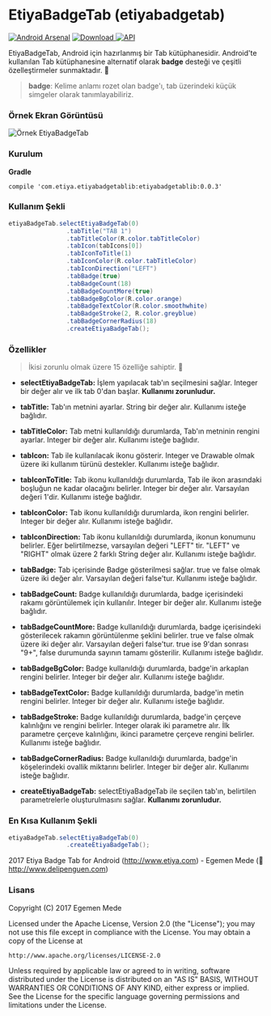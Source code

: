 # EtiyaBadgeTab (etiyabadgetab)

[![Android Arsenal](https://img.shields.io/badge/Android%20Arsenal-Etiya%20Badge%20Tab-blue.svg?style=flat)](https://android-arsenal.com/details/1/5418)
[![Download](https://api.bintray.com/packages/egemenmede/etiyabadgetab/etiyabadgetablib/images/download.svg?version=0.0.3) ](https://bintray.com/egemenmede/etiyabadgetab/etiyabadgetablib/0.0.3/link)
[![API](https://img.shields.io/badge/API-16%2B-blue.svg?style=flat)](https://android-arsenal.com/api?level=16)

EtiyaBadgeTab, Android için hazırlanmış bir Tab kütüphanesidir. Android'te kullanılan Tab kütüphanesine alternatif olarak **badge** desteği ve çeşitli özelleştirmeler sunmaktadır. :penguin:

> **badge**: Kelime anlamı rozet olan badge'ı, tab üzerindeki küçük simgeler olarak tanımlayabiliriz.

### Örnek Ekran Görüntüsü

![Örnek EtiyaBadgeTab](http://www.delipenguen.com/wp-content/uploads/2017/03/badge_sample.png)

### Kurulum

**Gradle**
```
compile 'com.etiya.etiyabadgetablib:etiyabadgetablib:0.0.3'
```

### Kullanım Şekli

```java
etiyaBadgeTab.selectEtiyaBadgeTab(0)
                .tabTitle("TAB 1")
                .tabTitleColor(R.color.tabTitleColor)
                .tabIcon(tabIcons[0])
                .tabIconToTitle(1)
                .tabIconColor(R.color.tabTitleColor)
                .tabIconDirection("LEFT")
                .tabBadge(true)
                .tabBadgeCount(18)
                .tabBadgeCountMore(true)
                .tabBadgeBgColor(R.color.orange)
                .tabBadgeTextColor(R.color.smoothwhite)
                .tabBadgeStroke(2, R.color.greyblue)
                .tabBadgeCornerRadius(18)
                .createEtiyaBadgeTab();
```

### Özellikler

> İkisi zorunlu olmak üzere 15 özelliğe sahiptir. :penguin:

* **selectEtiyaBadgeTab:** İşlem yapılacak tab'ın seçilmesini sağlar. Integer bir değer alır ve ilk tab 0'dan başlar. **Kullanımı zorunludur.**

* **tabTitle:** Tab'ın metnini ayarlar. String bir değer alır. Kullanımı isteğe bağlıdır.

* **tabTitleColor:** Tab metni kullanıldığı durumlarda, Tab'ın metninin rengini ayarlar. Integer bir değer alır. Kullanımı isteğe bağlıdır.

* **tabIcon:** Tab ile kullanılacak ikonu gösterir. Integer ve Drawable olmak üzere iki kullanım türünü destekler. Kullanımı isteğe bağlıdır.

* **tabIconToTitle:** Tab ikonu kullanıldığı durumlarda, Tab ile ikon arasındaki boşluğun ne kadar olacağını belirler. Integer bir değer alır. Varsayılan değeri 1'dir. Kullanımı isteğe bağlıdır.

* **tabIconColor:** Tab ikonu kullanıldığı durumlarda, ikon rengini belirler. Integer bir değer alır. Kullanımı isteğe bağlıdır.

* **tabIconDirection:** Tab ikonu kullanıldığı durumlarda, ikonun konumunu belirler. Eğer belirtilmezse, varsayılan değeri "LEFT" tir. "LEFT" ve "RIGHT" olmak üzere 2 farklı String değer alır. Kullanımı isteğe bağlıdır.

* **tabBadge:** Tab içerisinde Badge gösterilmesi sağlar. true ve false olmak üzere iki değer alır. Varsayılan değeri false'tur. Kullanımı isteğe bağlıdır.

* **tabBadgeCount:** Badge kullanıldığı durumlarda, badge içerisindeki rakamı görüntülemek için kullanılır. Integer bir değer alır. Kullanımı isteğe bağlıdır.

* **tabBadgeCountMore:** Badge kullanıldığı durumlarda, badge içerisindeki gösterilecek rakamın görüntülenme şeklini belirler. true ve false olmak üzere iki değer alır. Varsayılan değeri false'tur. true ise 9'dan sonrası "9+", false durumunda sayının tamamı gösterilir. Kullanımı isteğe bağlıdır.

* **tabBadgeBgColor:** Badge kullanıldığı durumlarda, badge'in arkaplan rengini belirler. Integer bir değer alır. Kullanımı isteğe bağlıdır.

* **tabBadgeTextColor:** Badge kullanıldığı durumlarda, badge'in metin rengini belirler. Integer bir değer alır. Kullanımı isteğe bağlıdır.

* **tabBadgeStroke:** Badge kullanıldığı durumlarda, badge'in çerçeve kalınlığını ve rengini belirler. Integer olarak iki parametre alır. İlk parametre çerçeve kalınlığını, ikinci parametre çerçeve rengini belirler. Kullanımı isteğe bağlıdır.

* **tabBadgeCornerRadius:** Badge kullanıldığı durumlarda, badge'in köşelerindeki ovallik miktarını belirler. Integer bir değer alır. Kullanımı isteğe bağlıdır.

* **createEtiyaBadgeTab:** selectEtiyaBadgeTab ile seçilen tab'ın, belirtilen parametrelerle oluşturulmasını sağlar. **Kullanımı zorunludur.**

### En Kısa Kullanım Şekli

```java
etiyaBadgeTab.selectEtiyaBadgeTab(0)
                .createEtiyaBadgeTab();
```
2017 Etiya Badge Tab for Android (http://www.etiya.com) - Egemen Mede (:penguin: http://www.delipenguen.com)

### Lisans

Copyright (C) 2017 Egemen Mede

Licensed under the Apache License, Version 2.0 (the "License");
you may not use this file except in compliance with the License.
You may obtain a copy of the License at

    http://www.apache.org/licenses/LICENSE-2.0

Unless required by applicable law or agreed to in writing, software
distributed under the License is distributed on an "AS IS" BASIS,
WITHOUT WARRANTIES OR CONDITIONS OF ANY KIND, either express or implied.
See the License for the specific language governing permissions and
limitations under the License.
